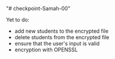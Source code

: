 "# checkpoint-Samah-00" 

Yet to do:
* add new students to the encrypted file
* delete students from the encrypted file
* ensure that the user's input is valid
* encryption with OPENSSL
